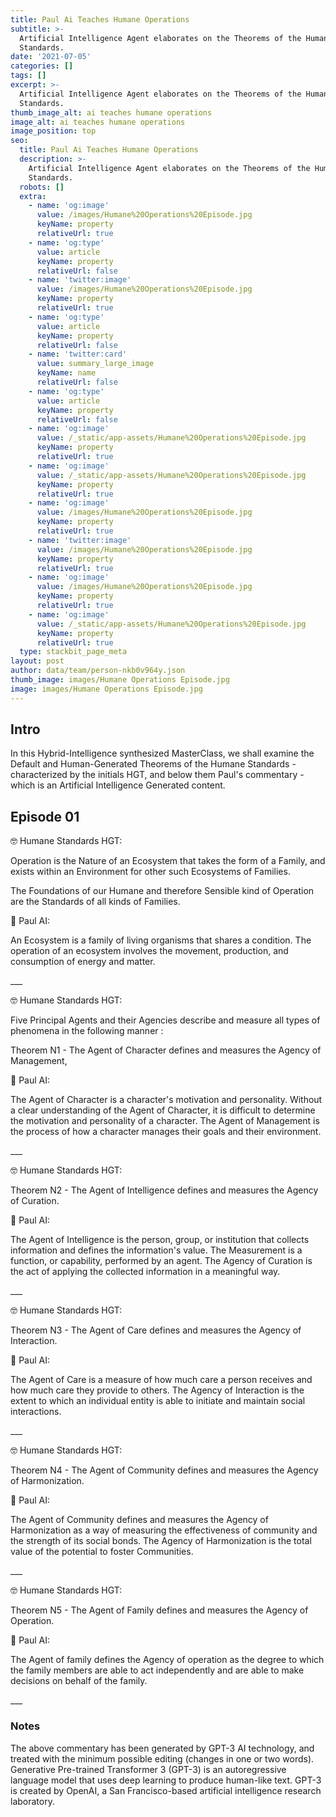 ```yaml
---
title: Paul Ai Teaches Humane Operations
subtitle: >-
  Artificial Intelligence Agent elaborates on the Theorems of the Humane
  Standards.
date: '2021-07-05'
categories: []
tags: []
excerpt: >-
  Artificial Intelligence Agent elaborates on the Theorems of the Humane
  Standards.
thumb_image_alt: ai teaches humane operations
image_alt: ai teaches humane operations
image_position: top
seo:
  title: Paul Ai Teaches Humane Operations
  description: >-
    Artificial Intelligence Agent elaborates on the Theorems of the Humane
    Standards.
  robots: []
  extra:
    - name: 'og:image'
      value: /images/Humane%20Operations%20Episode.jpg
      keyName: property
      relativeUrl: true
    - name: 'og:type'
      value: article
      keyName: property
      relativeUrl: false
    - name: 'twitter:image'
      value: /images/Humane%20Operations%20Episode.jpg
      keyName: property
      relativeUrl: true
    - name: 'og:type'
      value: article
      keyName: property
      relativeUrl: false
    - name: 'twitter:card'
      value: summary_large_image
      keyName: name
      relativeUrl: false
    - name: 'og:type'
      value: article
      keyName: property
      relativeUrl: false
    - name: 'og:image'
      value: /_static/app-assets/Humane%20Operations%20Episode.jpg
      keyName: property
      relativeUrl: true
    - name: 'og:image'
      value: /_static/app-assets/Humane%20Operations%20Episode.jpg
      keyName: property
      relativeUrl: true
    - name: 'og:image'
      value: /images/Humane%20Operations%20Episode.jpg
      keyName: property
      relativeUrl: true
    - name: 'twitter:image'
      value: /images/Humane%20Operations%20Episode.jpg
      keyName: property
      relativeUrl: true
    - name: 'og:image'
      value: /images/Humane%20Operations%20Episode.jpg
      keyName: property
      relativeUrl: true
    - name: 'og:image'
      value: /_static/app-assets/Humane%20Operations%20Episode.jpg
      keyName: property
      relativeUrl: true
  type: stackbit_page_meta
layout: post
author: data/team/person-nkb0v964y.json
thumb_image: images/Humane Operations Episode.jpg
image: images/Humane Operations Episode.jpg
---
```

## Intro

In this Hybrid-Intelligence synthesized MasterClass, we shall examine the Default and Human-Generated Theorems of the Humane Standards - characterized by the initials HGT, and below them Paul's commentary - which is an Artificial Intelligence Generated content.

## Episode 01

🤓 Humane Standards HGT:

Operation is the Nature of an Ecosystem that takes the form of a Family, and exists within an Environment for other such Ecosystems of Families.

The Foundations of our Humane and therefore Sensible kind of Operation are the Standards of all kinds of Families.

🤖 Paul AI:

An Ecosystem is a family of living organisms that shares a condition. The operation of an ecosystem involves the movement, production, and consumption of energy and matter.

\__\_

🤓 Humane Standards HGT:

Five Principal Agents and their Agencies describe and measure all types of phenomena in the following manner :

Theorem N1 - The Agent of Character defines and measures the Agency of Management,

🤖 Paul AI:

The Agent of Character is a character's motivation and personality. Without a clear understanding of the Agent of Character, it is difficult to determine the motivation and personality of a character. The Agent of Management is the process of how a character manages their goals and their environment.

\__\_

🤓 Humane Standards HGT:

Theorem N2 - The Agent of Intelligence defines and measures the Agency of Curation.

🤖 Paul AI:

The Agent of Intelligence is the person, group, or institution that collects information and defines the information's value. The Measurement is a function, or capability, performed by an agent. The Agency of Curation is the act of applying the collected information in a meaningful way.

\__\_

🤓 Humane Standards HGT:

Theorem N3 - The Agent of Care defines and measures the Agency of Interaction.

🤖 Paul AI:

The Agent of Care is a measure of how much care a person receives and how much care they provide to others. The Agency of Interaction is the extent to which an individual entity is able to initiate and maintain social interactions.

\__\_

🤓 Humane Standards HGT:

Theorem N4 - The Agent of Community defines and measures the Agency of Harmonization.

🤖 Paul AI:

The Agent of Community defines and measures the Agency of Harmonization as a way of measuring the effectiveness of community and the strength of its social bonds. The Agency of Harmonization is the total value of the potential to foster Communities.

\__\_

🤓 Humane Standards HGT:

Theorem N5 - The Agent of Family defines and measures the Agency of Operation.

🤖 Paul AI:

The Agent of family defines the Agency of operation as the degree to which the family members are able to act independently and are able to make decisions on behalf of the family.

\__\_

### Notes

The above commentary has been generated by GPT-3 AI technology, and treated with the minimum possible editing (changes in one or two words). Generative Pre-trained Transformer 3 (GPT-3) is an autoregressive language model that uses deep learning to produce human-like text. GPT-3 is created by OpenAI, a San Francisco-based artificial intelligence research laboratory.
